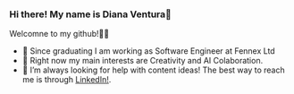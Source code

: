 ### Hi there! My name is Diana Ventura👋

Welcomne to my github!🌸✨

- 🔭 Since graduating I am working as Software Engineer at Fennex Ltd
- 🌱 Right now my main interests are Creativity and AI Colaboration.
- 🤔 I’m always looking for help with content ideas! The best way to reach me is through [LinkedIn!](https://www.linkedin.com/in/diana-ventura-v/).

<!--
**dianaventura/dianaventura** is a ✨ _special_ ✨ repository because its `README.md` (this file) appears on your GitHub profile.

Here are some ideas to get you started:

- 🔭 I’m currently working on ...
- 🌱 I’m currently learning ...
- 👯 I’m looking to collaborate on ...
- 🤔 I’m looking for help with ...
- 💬 Ask me about ...
- 📫 How to reach me: ...
- 😄 Pronouns: ...
- ⚡ Fun fact: ...
-->
